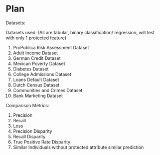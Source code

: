 # Plan

Datasets:

Datasets used: (All are tabular, binary classification/ regression, will test with only 1 protected feature)
1. ProPublica Risk Assessment Dataset
2. Adult Income Dataset
3. German Credit Dataset
4. Mexican Poverty Dataset
5. Diabetes Dataset
6. College Admissions Dataset
7. Loans Default Dataset
8. Dutch Census Dataset
9. Communities and Crimes Dataset
10. Bank Marketing Dataset

Comparison Metrics:
1. Precision
2. Recall
3. Loss
4. Precision Disparity
5. Recall Disparity
6. True Positive Rate Disparity
7. Similar Individuals without protected attribute similar prediction

